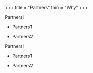 +++
title = "Partners"
thin = "Why"
+++


Partners!

* Partners1

* Partners2

Partners!

* Partners1

* Partners2


